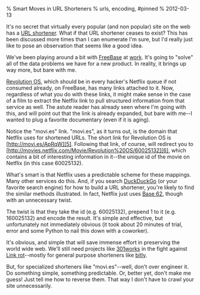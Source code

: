 % Smart Moves in URL Shorteners
% urls, encoding, #pinned
% 2012-03-13

It's no secret that virtually every popular (and non popular) site on the web
has a [URL shortener][1]. What if that URL shortener ceases to exist? This has
been discussed more times than I can enumerate I'm sure, but I'd really just
like to pose an observation that seems like a good idea.

We've been playing around a bit with [FreeBase][2] at [work][3]. It's going to
"solve" all of the data problems we have for a new product. In reality, it
brings up way more, but bare with me.

[Revolution OS][4], which should be in every hacker's Netflix queue if not
consumed already, on FreeBase, has many links attached to it. Now, regardless
of what you do with these links, it might make sense in the case of a film to
extract the Netflix link to pull structured information from that service as
well. The astute reader has already seen where I'm going with this, and will
point out that the link is already expanded, but bare with me--I wanted to
plug a favorite documentary (even if it is aging).

Notice the "movi.es" link. "movi.es", as it turns out, is the domain that
Netflix uses for shortened URLs. The short link for Revolution OS is
[http://movi.es/ApRqW][5]. Following that link, of course, will redirect you
to [http://movies.netflix.com/Movie/Revolution%20OS/60025132][6], which
contains a bit of interesting information in it--the unique id of the movie on
Netflix (in this case 60025132).

What's smart is that Netflix uses a predictable scheme for these mappings.
Many other services do this. And, if you search [DuckDuckGo][7] (or your
favorite search engine) for how to build a URL shortener, you're likely to
find the similar methods illustrated. In fact, Netflix just uses [Base 62][8],
though with an unnecessary twist.

The twist is that they take the id (e.g. 60025132), prepend 1 to it (e.g.
160025132) and encode the result. It's simple and effective, but unfortunately
not immediately obvious (it took about 20 minutes of trial, error and some
Python to nail this down with a coworker).

It's obvious, and simple that will save immense effort in preserving the world
wide web. We'll still need projects like [301works][9] in the fight against
[Link rot][10]--mostly for general purpose shorteners like [bitly][11].

But, for specialized shorteners like "movi.es"--well, don't over engineer it.
Do something simple, something predictable. Or, better yet, don't make me
guess! Just tell me how to reverse them. That way I don't have to crawl your
site unnecessarily.

   [1]: http://en.wikipedia.org/wiki/URL_shortener

   [2]: http://www.freebase.com

   [3]: http://nyc.okcupidlabs.com

   [4]: http://www.freebase.com/view/en/revolution_os

   [5]: http://movi.es/ApRqW

   [6]: http://movies.netflix.com/Movie/Revolution%20OS/60025132

   [7]: http://duckduckgo.com

   [8]: https://en.wikipedia.org/wiki/Radix

   [9]: http://www.archive.org/details/301works

   [10]: http://en.wikipedia.org/wiki/Link_rot

   [11]: http://bitly.com

